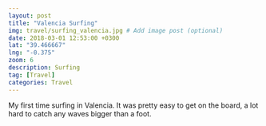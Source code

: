 ```yaml
---
layout: post
title: "Valencia Surfing"
img: travel/surfing_valencia.jpg # Add image post (optional)
date: 2018-03-01 12:53:00 +0300
lat: "39.466667"
lng: "-0.375"
zoom: 6
description: Surfing
tag: [Travel]
categories: Travel
---
```

My first time surfing in Valencia. It was pretty easy to get on the board, a lot hard to catch any waves bigger than a foot.


